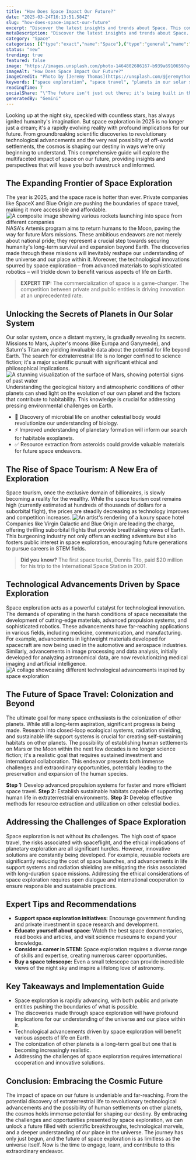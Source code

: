 ```yaml
---
title: "How Does Space Impact Our Future?"
date: "2025-03-24T16:13:51.584Z"
slug: "how-does-space-impact-our-future"
excerpt: "Discover the latest insights and trends about Space. This comprehensive guide covers everything you need to know about Space in 2025."
metaDescription: "Discover the latest insights and trends about Space. This comprehensive guide covers everything you need to know about Space in 2025."
category: "Space"
categories: [{"type":"exact","name":"Space"},{"type":"general","name":"Science"},{"type":"medium","name":"Astrophysics"},{"type":"specific","name":"Cosmology"},{"type":"niche","name":"Dark Matter"}]
status: "new"
trending: true
featured: false
image: "https://images.unsplash.com/photo-1464802686167-b939a6910659?q=85&w=1200&fit=max&fm=webp&auto=compress"
imageAlt: "How Does Space Impact Our Future?"
imageCredit: "Photo by [Jeremy Thomas](https://unsplash.com/@jeremythomasphoto) on Unsplash"
keywords: ["space exploration", "space travel", "planets in our solar system", "buy space telescope", "how big is the universe", "space tourism cost", "best space documentaries", "NASA space missions", "space facts for kids", "future of space travel"]
readingTime: 7
socialShare: "\"The future isn't just out there; it's being built in the stars. Space exploration isn't just about discovery; it's about securing humanity's future.\""
generatedBy: "Gemini"
---
```




Looking up at the night sky, speckled with countless stars, has always ignited humanity's imagination.  But space exploration in 2025 is no longer just a dream; it's a rapidly evolving reality with profound implications for our future. From groundbreaking scientific discoveries to revolutionary technological advancements and the very real possibility of off-world settlements, the cosmos is shaping our destiny in ways we're only beginning to understand. This comprehensive guide will explore the multifaceted impact of space on our future, providing insights and perspectives that will leave you both awestruck and informed.

## The Expanding Frontier of Space Exploration

The year is 2025, and the space race is hotter than ever.  Private companies like SpaceX and Blue Origin are pushing the boundaries of space travel, making it more accessible and affordable.  ![A composite image showing various rockets launching into space from different companies](https://images.unsplash.com/photo-1537420327992-d6e192287183?q=85&w=1200&fit=max&fm=webp&auto=compress)  NASA's Artemis program aims to return humans to the Moon, paving the way for future Mars missions.  These ambitious endeavors are not merely about national pride; they represent a crucial step towards securing humanity's long-term survival and expansion beyond Earth.  The discoveries made through these missions will inevitably reshape our understanding of the universe and our place within it.  Moreover, the technological innovations spurred by space exploration – from advanced materials to sophisticated robotics – will trickle down to benefit various aspects of life on Earth.

> **EXPERT TIP:** The commercialization of space is a game-changer.  The competition between private and public entities is driving innovation at an unprecedented rate.

## Unlocking the Secrets of Planets in Our Solar System

Our solar system, once a distant mystery, is gradually revealing its secrets.  Missions to Mars, Jupiter's moons (like Europa and Ganymede), and Saturn's Titan are yielding invaluable data about the potential for life beyond Earth.  The search for extraterrestrial life is no longer confined to science fiction; it's a major scientific pursuit with significant ethical and philosophical implications.  ![A stunning visualization of the surface of Mars, showing potential signs of past water](https://images.unsplash.com/photo-1454789548928-9efd52dc4031?q=85&w=1200&fit=max&fm=webp&auto=compress)  Understanding the geological history and atmospheric conditions of other planets can shed light on the evolution of our own planet and the factors that contribute to habitability.  This knowledge is crucial for addressing pressing environmental challenges on Earth.

* 🔑  Discovery of microbial life on another celestial body would revolutionize our understanding of biology.
* ⚡  Improved understanding of planetary formation will inform our search for habitable exoplanets.
* ✅  Resource extraction from asteroids could provide valuable materials for future space endeavors.

## The Rise of Space Tourism: A New Era of Exploration

Space tourism, once the exclusive domain of billionaires, is slowly becoming a reality for the wealthy.  While the space tourism cost remains high (currently estimated at hundreds of thousands of dollars for a suborbital flight), the prices are steadily decreasing as technology improves and competition increases. ![An artist's rendering of a luxury space hotel](https://images.unsplash.com/photo-1505506874110-6a7a69069a08?q=85&w=1200&fit=max&fm=webp&auto=compress) Companies like Virgin Galactic and Blue Origin are leading the charge, offering thrilling suborbital flights that provide breathtaking views of Earth.  This burgeoning industry not only offers an exciting adventure but also fosters public interest in space exploration, encouraging future generations to pursue careers in STEM fields.

> **Did you know?** The first space tourist, Dennis Tito, paid $20 million for his trip to the International Space Station in 2001.

## Technological Advancements Driven by Space Exploration

Space exploration acts as a powerful catalyst for technological innovation.  The demands of operating in the harsh conditions of space necessitate the development of cutting-edge materials, advanced propulsion systems, and sophisticated robotics.  These advancements have far-reaching applications in various fields, including medicine, communication, and manufacturing. For example, advancements in lightweight materials developed for spacecraft are now being used in the automotive and aerospace industries.  Similarly, advancements in image processing and data analysis, initially developed for analyzing astronomical data, are now revolutionizing medical imaging and artificial intelligence.  ![A collage showcasing different technological advancements inspired by space exploration](https://images.unsplash.com/photo-1464802686167-b939a6910659?q=85&w=1200&fit=max&fm=webp&auto=compress)

##  The Future of Space Travel: Colonization and Beyond

The ultimate goal for many space enthusiasts is the colonization of other planets.  While still a long-term aspiration, significant progress is being made.  Research into closed-loop ecological systems, radiation shielding, and sustainable life support systems is crucial for creating self-sustaining habitats on other planets.  The possibility of establishing human settlements on Mars or the Moon within the next few decades is no longer science fiction; it's a realistic goal that requires sustained investment and international collaboration.  This endeavor presents both immense challenges and extraordinary opportunities, potentially leading to the preservation and expansion of the human species.

**Step 1:** Develop advanced propulsion systems for faster and more efficient space travel.
**Step 2:** Establish sustainable habitats capable of supporting human life in extraterrestrial environments.
**Step 3:** Develop effective methods for resource extraction and utilization on other celestial bodies.

##  Addressing the Challenges of Space Exploration

Space exploration is not without its challenges.  The high cost of space travel, the risks associated with spaceflight, and the ethical implications of planetary exploration are all significant hurdles.  However, innovative solutions are constantly being developed.  For example, reusable rockets are significantly reducing the cost of space launches, and advancements in life support systems and radiation shielding are mitigating the risks associated with long-duration space missions.  Addressing the ethical considerations of space exploration requires open dialogue and international cooperation to ensure responsible and sustainable practices.

##  Expert Tips and Recommendations

* **Support space exploration initiatives:** Encourage government funding and private investment in space research and development.
* **Educate yourself about space:** Watch the best space documentaries, read books and articles, and visit science museums to expand your knowledge.
* **Consider a career in STEM:**  Space exploration requires a diverse range of skills and expertise, creating numerous career opportunities.
* **Buy a space telescope:** Even a small telescope can provide incredible views of the night sky and inspire a lifelong love of astronomy.

## Key Takeaways and Implementation Guide

* Space exploration is rapidly advancing, with both public and private entities pushing the boundaries of what is possible.
* The discoveries made through space exploration will have profound implications for our understanding of the universe and our place within it.
* Technological advancements driven by space exploration will benefit various aspects of life on Earth.
* The colonization of other planets is a long-term goal but one that is becoming increasingly realistic.
* Addressing the challenges of space exploration requires international cooperation and innovative solutions.

## Conclusion: Embracing the Cosmic Future

The impact of space on our future is undeniable and far-reaching. From the potential discovery of extraterrestrial life to revolutionary technological advancements and the possibility of human settlements on other planets, the cosmos holds immense potential for shaping our destiny.  By embracing the challenges and opportunities presented by space exploration, we can unlock a future filled with scientific breakthroughs, technological marvels, and a deeper understanding of our place in the universe.  The journey has only just begun, and the future of space exploration is as limitless as the universe itself.  Now is the time to engage, learn, and contribute to this extraordinary endeavor.

